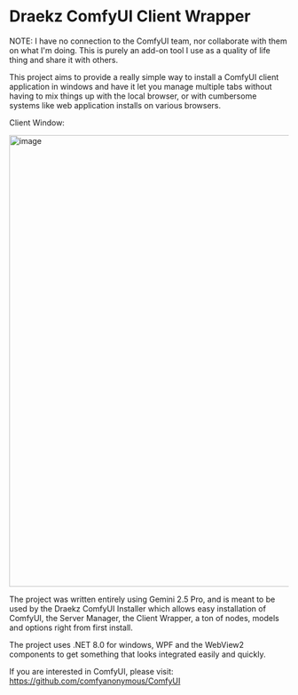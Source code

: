 # Draekz ComfyUI Client Wrapper

NOTE: I have no connection to the ComfyUI team, nor collaborate with them on what I'm doing. This is purely an add-on tool I use as a quality of life thing and share it with others.

This project aims to provide a really simple way to install a ComfyUI client application in windows and have it let you manage multiple tabs without having to mix things
up with the local browser, or with cumbersome systems like web application installs on various browsers.

Client Window:

<img width="1290" height="813" alt="image" src="https://github.com/user-attachments/assets/2ce3b2ca-32fe-4863-bbec-07a8b05c6a81" />

The project was written entirely using Gemini 2.5 Pro, and is meant to be used by the Draekz ComfyUI Installer which allows easy installation of ComfyUI, the Server Manager, the Client Wrapper, a ton of nodes, models and options right from first install.

The project uses .NET 8.0 for windows, WPF and the WebView2 components to get something that looks integrated easily and quickly.

If you are interested in ComfyUI, please visit:
https://github.com/comfyanonymous/ComfyUI
